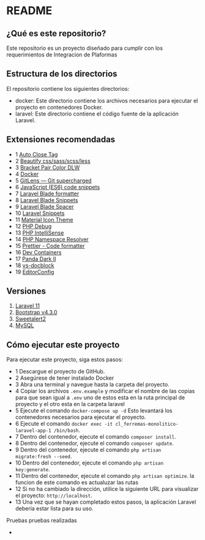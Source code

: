 # README

## ¿Qué es este repositorio?

Este repositorio es un proyecto diseñado para cumplir con los requerimientos de Integracion de Plaformas

## Estructura de los directorios

El repositorio contiene los siguientes directorios:

- docker: Este directorio contiene los archivos necesarios para ejecutar el proyecto en contenedores Docker.
- laravel: Este directorio contiene el código fuente de la aplicación Laravel.

## Extensiones recomendadas

- 1 [Auto Close Tag](https://marketplace.visualstudio.com/items?itemName=formulahendry.auto-close-tag)
- 2 [Beautify css/sass/scss/less](https://marketplace.visualstudio.com/items?itemName=michelemelluso.code-beautifier)
- 3 [Bracket Pair Color DLW](https://marketplace.visualstudio.com/items?itemName=BracketPairColorDLW.bracket-pair-color-dlw)
- 4 [Docker](https://marketplace.visualstudio.com/items?itemName=ms-azuretools.vscode-docker)
- 5 [GitLens — Git supercharged](https://marketplace.visualstudio.com/items?itemName=eamodio.gitlens)
- 6 [JavaScript (ES6) code snippets](https://marketplace.visualstudio.com/items?itemName=xabikos.JavaScriptSnippets)
- 7 [Laravel Blade formatter](https://marketplace.visualstudio.com/items?itemName=shufo.vscode-blade-formatter)
- 8 [Laravel Blade Snippets](https://marketplace.visualstudio.com/items?itemName=onecentlin.laravel-blade)
- 9 [Laravel Blade Spacer](https://marketplace.visualstudio.com/items?itemName=austenc.laravel-blade-spacer)
- 10 [Laravel Snippets](https://marketplace.visualstudio.com/items?itemName=onecentlin.laravel5-snippets)
- 11 [Material Icon Theme](https://marketplace.visualstudio.com/items?itemName=PKief.material-icon-theme)
- 12 [PHP Debug](https://marketplace.visualstudio.com/items?itemName=xdebug.php-debug)
- 13 [PHP IntelliSense](https://marketplace.visualstudio.com/items?itemName=bmewburn.vscode-intelephense-client)
- 14 [PHP Namespace Resolver](https://marketplace.visualstudio.com/items?itemName=MehediDracula.php-namespace-resolver)
- 15 [Prettier - Code formatter](https://marketplace.visualstudio.com/items?itemName=esbenp.prettier-vscode)
- 16 [Dev Containers](https://marketplace.visualstudio.com/items?itemName=ms-vscode-remote.remote-containers)
- 17 [Panda Dark II](https://marketplace.visualstudio.com/items?itemName=PandaDigitalLLC.panda-dark-ii)
- 18 [vs-docblock](https://marketplace.visualstudio.com/items?itemName=jeremyljackson.vs-docblock)
- 19 [EditorConfig](https://marketplace.visualstudio.com/items?itemName=EditorConfig.EditorConfig)


## Versiones

1. [Laravel 11](https://laravel.com/docs/11.x)
2. [Bootstrap v4.3.0](https://getbootstrap.com/docs/4.3/getting-started/introduction/)
3. [Sweetalert2](https://sweetalert2.github.io/)
3. [MySQL](https://dev.mysql.com/doc/refman/8.0/en/)


## Cómo ejecutar este proyecto

Para ejecutar este proyecto, siga estos pasos:

- 1 Descargue el proyecto de GitHub.
- 2 Asegúrese de tener instalado Docker
- 3 Abra una terminal y navegue hasta la carpeta del proyecto.
- 4 Copiar los archivos `.env.example` y modificar el nombre de las copias para que sean igual a `.env` uno de estos esta en la ruta principal de proyecto y el otro esta en la carpeta laravel
- 5 Ejecute el comando `docker-compose up -d` Esto levantará los contenedores necesarios para ejecutar el proyecto.
- 6 Ejecute el comando `docker exec -it cl_ferremas-monolitico-laravel-app-1 /bin/bash`.
- 7 Dentro del contenedor, ejecute el comando `composer install`.
- 8 Dentro del contenedor, ejecute el comando `composer update`.
- 9 Dentro del contenedor, ejecute el comando `php artisan migrate:fresh --seed`.
- 10 Dentro del contenedor, ejecute el comando `php artisan key:generate`.
- 11 Dentro del contenedor, ejecute el comando `php artisan optimize`. la funcion de este comando es actualuzar las rutas
- 12 Si no ha cambiado la dirección, utilice la siguiente URL para visualizar el proyecto: `http://localhost`.
- 13 Una vez que se hayan completado estos pasos, la aplicación Laravel debería estar lista para su uso.

Pruebas pruebas realizadas

-
